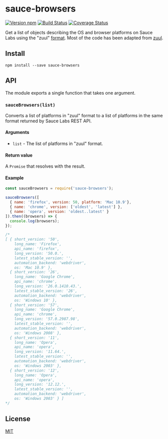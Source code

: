 # sauce-browsers

[![Version npm][npm-sauce-browsers-badge]][npm-sauce-browsers]
[![Build Status][travis-sauce-browsers-badge]][travis-sauce-browsers]
[![Coverage Status][coverage-sauce-browsers-badge]][coverage-sauce-browsers]

Get a list of objects describing the OS and browser platforms on Sauce Labs
using the "zuul" [format][zuul-format]. Most of the code has been adapted from
[zuul][zuul].

## Install

```
npm install --save sauce-browsers
```

## API

The module exports a single function that takes one argument.

### `sauceBrowsers(list)`

Converts a list of platforms in "zuul" format to a list of platforms in
the same format returned by Sauce Labs REST API.

#### Arguments

- `list` - The list of platforms in "zuul" format.

#### Return value

A `Promise` that resolves with the result.

#### Example

```js
const sauceBrowsers = require('sauce-browsers');

sauceBrowsers([
  { name: 'firefox', version: 50, platform: 'Mac 10.9'},
  { name: 'chrome', version: ['oldest', 'latest'] },
  { name: 'opera', version: 'oldest..latest' }
]).then((browsers) => {
  console.log(browsers);
});

/*
[ { short_version: '50',
    long_name: 'Firefox',
    api_name: 'firefox',
    long_version: '50.0.',
    latest_stable_version: '',
    automation_backend: 'webdriver',
    os: 'Mac 10.9' },
  { short_version: '26',
    long_name: 'Google Chrome',
    api_name: 'chrome',
    long_version: '26.0.1410.43.',
    latest_stable_version: '26',
    automation_backend: 'webdriver',
    os: 'Windows 10' },
  { short_version: '57',
    long_name: 'Google Chrome',
    api_name: 'chrome',
    long_version: '57.0.2987.98',
    latest_stable_version: '',
    automation_backend: 'webdriver',
    os: 'Windows 2008' },
  { short_version: '11',
    long_name: 'Opera',
    api_name: 'opera',
    long_version: '11.64.',
    latest_stable_version: '',
    automation_backend: 'webdriver',
    os: 'Windows 2003' },
  { short_version: '12',
    long_name: 'Opera',
    api_name: 'opera',
    long_version: '12.12.',
    latest_stable_version: '',
    automation_backend: 'webdriver',
    os: 'Windows 2003' } ]
*/
```

## License

[MIT](LICENSE)

[npm-sauce-browsers-badge]: https://img.shields.io/npm/v/sauce-browsers.svg
[npm-sauce-browsers]: https://www.npmjs.com/package/sauce-browsers
[travis-sauce-browsers-badge]: https://img.shields.io/travis/lpinca/sauce-browsers/master.svg
[travis-sauce-browsers]: https://travis-ci.org/lpinca/sauce-browsers
[coverage-sauce-browsers-badge]: https://img.shields.io/coveralls/lpinca/sauce-browsers/master.svg
[coverage-sauce-browsers]: https://coveralls.io/r/lpinca/sauce-browsers?branch=master
[zuul-format]: https://github.com/defunctzombie/zuul/wiki/Zuul.yml#browsers-required
[zuul]: https://github.com/defunctzombie/zuul
